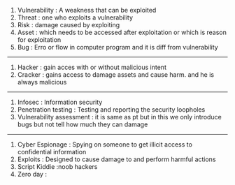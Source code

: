 1. Vulnerability : A weakness that can be exploited
2. Threat : one who exploits a vulnerability
3. Risk : damage caused by exploiting
4. Asset : which needs to be accessed after exploitation or which is reason for exploitation
5. Bug : Erro or flow in computer program and it is diff from vulnerability
---
1. Hacker : gain acces with or without malicious intent
2. Cracker : gains access to damage assets and cause harm. and he is always malicious
---
1. Infosec : Information security
2. Penetration testing : Testing and reporting the security loopholes
3. Vulnerability assessment : it is same as pt but in this we only introduce bugs but not tell how much they can damage
--- 
1. Cyber Espionage : Spying on someone to get illicit access to confidential information
2. Exploits : Designed to cause damage to and perform harmful actions
3. Script Kiddie :noob hackers
4. Zero day : 